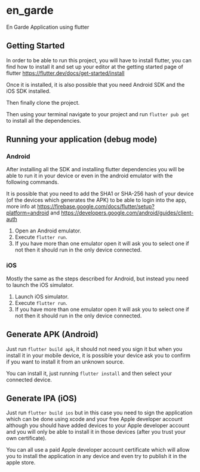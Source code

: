 # en_garde

En Garde Application using flutter

## Getting Started

In order to be able to run this project, you will have to install flutter, you can find how to install it and set up your editor at the getting started page of flutter https://flutter.dev/docs/get-started/install

Once it is installed, it is also possible that you need Android SDK and the iOS SDK installed.

Then finally clone the project.

Then using your terminal navigate to your project and run `flutter pub get` to install all the dependencies.

## Running your application (debug mode)

### Android

After installing all the SDK and installing flutter dependencies you will be able to run it in your device or even in the android emulator with the following commands.

It is possible that you need to add the SHA1 or SHA-256 hash of your device (of the devices which generates the APK) to be able to login into the app, more info at https://firebase.google.com/docs/flutter/setup?platform=android and https://developers.google.com/android/guides/client-auth

1. Open an Android emulator.
2. Execute `flutter run`.
3. If you have more than one emulator open it will ask you to select one if not then it should run in the only device connected.

### iOS

Mostly the same as the steps described for Android, but instead you need to launch the iOS simulator.

1. Launch iOS simulator.
2. Execute `flutter run`.
3. If you have more than one emulator open it will ask you to select one if not then it should run in the only device connected.

## Generate APK (Android)

Just run `flutter build apk`, it should not need you sign it but when you install it in your mobile device, it is possible your device ask you to confirm if you want to install it from an unknown source.

You can install it, just running `flutter install` and then select your connected device.

## Generate IPA (iOS)

Just run `flutter build ios` but in this case you need to sign the application which can be done using xcode and your free Apple developer account although you should have added devices to your Apple developer account and you will only be able to install it in those devices (after you trust your own certificate).

You can all use a paid Apple developer account certificate which will allow you to install the application in any device and even try to publish it in the apple store.
